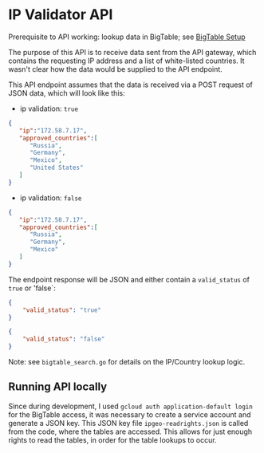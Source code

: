 # IP Validator API

Prerequisite to API working: lookup data in BigTable; see [BigTable Setup](https://github.com/marcelluseasley/ipvalidator/tree/master/bigtable_setup)

The purpose of this API is to receive data sent from the API gateway, which contains the requesting IP address and a list of white-listed countries. It wasn't clear how the data would be supplied to the API endpoint.

This API endpoint assumes that the data is received via a POST request of JSON data, which will look like this:

* ip validation: `true`
```json
{
   "ip":"172.58.7.17",
   "approved_countries":[
      "Russia",
      "Germany",
      "Mexico",
      "United States"
   ]
}
```
* ip validation: `false`
```json
{
   "ip":"172.58.7.17",
   "approved_countries":[
      "Russia",
      "Germany",
      "Mexico"
   ]
}
```

The endpoint response will be JSON and either contain a `valid_status` of `true` or 'false`:
```json
{
    "valid_status": "true"
}
```
```json
{
    "valid_status": "false"
}
```
Note: see `bigtable_search.go` for details on the IP/Country lookup logic.

## Running API locally
Since during development, I used `gcloud auth application-default login` for the BigTable access, it was necessary to create a service account and generate a JSON key. This JSON key file `ipgeo-readrights.json` is called from the code, where the tables are accessed. This allows for just enough rights to read the tables, in order for the table lookups to occur.
